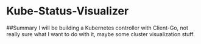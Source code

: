 # Kube-Status-Visualizer
##Summary
I will be building a Kubernetes controller with Client-Go, not really sure what I want to do with it, maybe some cluster visualization stuff.
